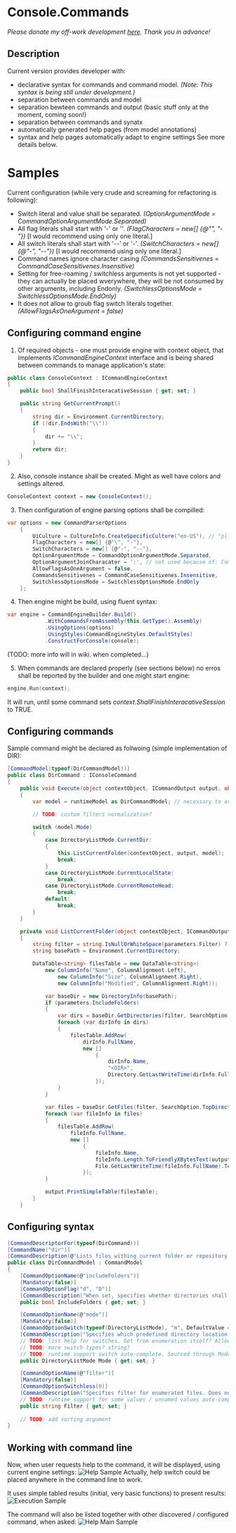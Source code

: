 # Console.Commands
*Please _donate_ my off-work development [here](https://www.paypal.me/SebastianGruchacz). Thank you in advance!*

## Description
Current version provides developer with:
- declarative syntax for commands and command model. *(Note: This syntax is being still under development.)*
- separation between commands and model
- separation bewteen commands and output (basic stuff only at the moment, coming soon!)
- separation between commands and synatx
- automatically generated help pages (from model annotations)
- syntax and help pages automatically adapt to engine settings
See more details below.

# Samples
Current configuration (while very crude and screaming for refactoring is following):
- Switch literal and value shall be separated. *(OptionArgumentMode = CommandOptionArgumentMode.Separated)*
- All flag literals shall start with '-' or '\'. *(FlagCharacters = new[] {@"\", "-"})* [I would recommend using only one literal.]
- All switch literals shall start with '--' or '-'. *(SwitchCharacters = new[] {@"-", "--"})* [I would recommend using only one literal.]
- Command names ignore character casing *(CommandsSensitivenes = CommandCaseSensitivenes.Insensitive)*
- Setting for free-roaming / switchless arguments is not yet supported - they can actually be placed wverywhere, they will be not consumed by other arguments, including Endonly. *(SwitchlessOptionsMode = SwitchlessOptionsMode.EndOnly)*
- It does not allow to groub flag switch literals together. *(AllowFlagsAsOneArgument = false)*

## Configuring command engine
1. Of required objects - one must provide engine with context object, that implements *ICommandEngineContext* interface and is being shared between commands to manage application's state:
```csharp
public class ConsoleContext : ICommandEngineContext
{
    public bool ShallFinishInteracativeSession { get; set; }

    public string GetCurrentPrompt()
    {
        string dir = Environment.CurrentDirectory;
        if (!dir.EndsWith("\\"))
        {
            dir += "\\";
        }
        return dir;
    }
}
```
2. Also, console instance shall be created. Might as well have colors and settings altered.
```csharp
ConsoleContext context = new ConsoleContext();
```
3. Then configuration of engine parsing options shall be compilled:
```csharp
var options = new CommandParserOptions
    {
        UiCulture = CultureInfo.CreateSpecificCulture("en-US"), // "pl-PL"
        FlagCharacters = new[] {@"\", "-"},
        SwitchCharacters = new[] {@"-", "--"},
        OptionArgumentMode = CommandOptionArgumentMode.Separated,
        OptionArgumentJoinCharacater = ':', // not used because of: CommandOptionArgumentMode.Separated
        AllowFlagsAsOneArgument = false,
        CommandsSensitivenes = CommandCaseSensitivenes.Insensitive,
        SwitchlessOptionsMode = SwitchlessOptionsMode.EndOnly
    };
```

4. Then engine might be build, using fluent syntax:
```csharp
var engine = CommandEngineBuilder.Build()
            .WithCommandsFromAssembly(this.GetType().Assembly)
            .UsingOptions(options)
            .UsingStyles(CommandEngineStyles.DefaultStyles)
            .ConstructForConsole(console);
```

(TODO: more info will in wiki. when completed...)

5. When commands are declared properly (see sections below) no erros shall be reported by the builder and one might start engine:
```csharp
engine.Run(context);
```
It will run, until some command sets *context.ShallFinishInteracativeSession* to TRUE.

## Configuring commands
Sample command might be declared as follwoing (simple implementation of DIR):
```csharp
[CommandModel(typeof(DirCommandModel))]
public class DirCommand : IConsoleCommand
{
    public void Execute(object contextObject, ICommandOutput output, object runtimeModel)
    {
        var model = runtimeModel as DirCommandModel; // necessary to avoid Generic-inheritance troubles...

        // TODO: custom filters normalization?

        switch (model.Mode)
        {
            case DirectoryListMode.CurrentDir:
            {
                this.ListCurrentFolder(contextObject, output, model);
                break;
            }
            case DirectoryListMode.CurrentLocalState:
                break;
            case DirectoryListMode.CurrentRemoteHead:
                break;
            default:
                break;
        }
    }

    private void ListCurrentFolder(object contextObject, ICommandOutput output, DirCommandModel parameters)
    {
        string filter = string.IsNullOrWhiteSpace(parameters.Filter) ? "*.*" : parameters.Filter;
        string basePath = Environment.CurrentDirectory;

        DataTable<string> filesTable = new DataTable<string>(
            new ColumnInfo("Name", ColumnAlignment.Left),
                new ColumnInfo("Size", ColumnAlignment.Right),
                new ColumnInfo("Modified", ColumnAlignment.Right));

            var baseDir = new DirectoryInfo(basePath);
            if (parameters.IncludeFolders)
            {
                var dirs = baseDir.GetDirectories(filter, SearchOption.TopDirectoryOnly);
                foreach (var dirInfo in dirs)
                {
                    filesTable.AddRow(
                        dirInfo.FullName,
                        new []
                            {
                                dirInfo.Name,
                                "<DIR>",
                                Directory.GetLastWriteTime(dirInfo.FullName).ToString(output.UiCulture.DateTimeFormat.ShortDatePattern)
                            });
                }
            }

            var files = baseDir.GetFiles(filter, SearchOption.TopDirectoryOnly);
            foreach (var fileInfo in files)
            {
                filesTable.AddRow(
                    fileInfo.FullName,
                    new []
                        {
                            fileInfo.Name,
                            fileInfo.Length.ToFriendlyXBytesText(output.UiCulture),
                            File.GetLastWriteTime(fileInfo.FullName).ToString(output.UiCulture.DateTimeFormat.ShortDatePattern)
                        });
            }

            output.PrintSimpleTable(filesTable);
        }
    }
```

## Configuring syntax

```csharp
[CommandDescriptorFor(typeof(DirCommand))]
[CommandName("dir")]
[CommandDescription(@"Lists files withing current folder or repository state, depending on selected options.")]
public class DirCommandModel : CommandModel
{
    [CommandOptionName(@"includeFolders")]
    [Mandatory(false)]
    [CommandOptionFlag("d", "D")]
    [CommandDescription("When set, specifies whether directories shall be listed too.")]
    public bool IncludeFolders { get; set; }

    [CommandOptionName(@"mode")]
    [Mandatory(false)]
    [CommandOptionSwitch(typeof(DirectoryListMode), "m", DefaultValue = DirectoryListMode.CurrentDir)]
    [CommandDescription("Specifies which predefined directory location shall be listed.")]
    // TODO: list help for switches. Get from enumeration itself? Allow coloring syntax? Somehow...
    // TODO: more switch types? string?
    // TODO: runtime support switch auto-complete. Sourced through ModelBuilder & Parser
    public DirectoryListMode Mode { get; set; }

    [CommandOptionName(@"filter")]
    [Mandatory(false)]
    [CommandOptionSwitchless(0)]
    [CommandDescription("Specifies filter for enumerated files. Does not apply to folders.")]
    // TODO: runtime support for some values / unnamed values auto-completion? sourced through command itself...
    public string Filter { get; set; }
    
    // TODO: add sorting argument
}
```

## Working with command line
Now, when user requests help to the command, it will be displayed, using current engine settings:
![Help Sample](https://github.com/ObscureWare/Console.Commands/blob/master/demo/help_sample_01.png)
Actually, help switch could be placed anywhere in the command line to work.

It uses simple tabled results (initial, very basic functions) to present results:
![Execution Sample](https://github.com/ObscureWare/Console.Commands/blob/master/demo/help_sample_02.png)

The command will also be listed together with other discovered / configured command, when asked:
![Help Main Sample](https://github.com/ObscureWare/Console.Commands/blob/master/demo/help_sample_03.png)
